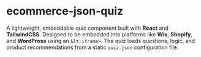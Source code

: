 # ecommerce-json-quiz
A lightweight, embeddable quiz component built with **React** and **TailwindCSS**. Designed to be embedded into platforms like **Wix**, **Shopify**, and **WordPress** using an `&lt;iframe>`. The quiz loads questions, logic, and product recommendations from a static `quiz.json` configuration file.
